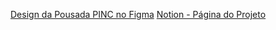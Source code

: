 [Design da Pousada PINC no Figma](https://www.figma.com/design/GlZQbM6AardIXupL15uPoG/Pousada_PINC?node-id=1-2&t=RyWhzfUOVdN9HwEi-1)
[Notion - Página do Projeto](https://www.notion.so/816872dc6067450ab25e4d5c75749685?v=de68f9d8ee734d86b9c5a03c824d671e&pvs=4)

